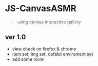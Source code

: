 # JS-CanvasASMR

> using canvas interactive gallery

## ver 1.0 

- view check on firefox & chrome
- item set, img set, defalut enviroment set
- add some more
